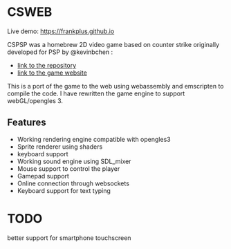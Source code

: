 # CSWEB
Live demo: https://frankplus.github.io

CSPSP was a homebrew 2D video game based on counter strike originally developed for PSP by 
@kevinbchen : 
- [link to the repository](https://github.com/kevinbchen/cspsp) 
- [link to the game website](https://cspsp.appspot.com/)

This is a port of the game to the web using webassembly and emscripten to compile the code. 
I have rewritten the game engine to support webGL/opengles 3.


## Features
- Working rendering engine compatible with opengles3
- Sprite renderer using shaders
- keyboard support
- Working sound engine using SDL_mixer
- Mouse support to control the player
- Gamepad support
- Online connection through websockets
- Keyboard support for text typing

# TODO
better support for smartphone touchscreen